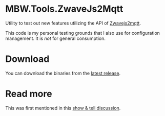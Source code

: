 # MBW.Tools.ZwaveJs2Mqtt

Utility to test out new features utilizing the API of [Zwavejs2mqtt](https://github.com/zwave-js/zwavejs2mqtt/).

This code is my personal testing grounds that I also use for configuration management. It is _not_ for general consumption.

# Download

You can download the binaries from the [latest release](https://github.com/LordMike/MBW.Tools.ZwaveJs2Mqtt/releases/latest).

# Read more

This was first mentioned in this [show & tell discussion](https://github.com/zwave-js/zwavejs2mqtt/discussions/2137).
